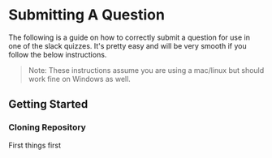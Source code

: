 # Submitting A Question

The following is a guide on how to correctly submit a question for
use in one of the slack quizzes. It's pretty easy and will be very smooth
if you follow the below instructions.

> Note: These instructions assume you are using a mac/linux but
should work fine on Windows as well.


## Getting Started


### Cloning Repository

First things first
